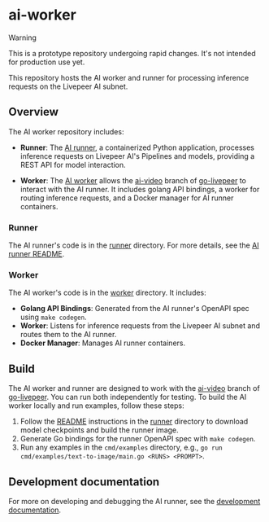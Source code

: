 # ai-worker

> [!WARNING]
> This is a prototype repository undergoing rapid changes. It's not intended for production use yet.

This repository hosts the AI worker and runner for processing inference requests on the Livepeer AI subnet.

## Overview

The AI worker repository includes:

- **Runner**: The [AI runner](https://github.com/livepeer/ai-worker/tree/main/runner), a containerized Python application, processes inference requests on Livepeer AI's Pipelines and models, providing a REST API for model interaction.

- **Worker**: The [AI worker](https://github.com/livepeer/ai-worker) allows the [ai-video](https://github.com/livepeer/go-livepeer/tree/ai-video) branch of [go-livepeer](https://github.com/livepeer/go-livepeer/tree/ai-video) to interact with the AI runner. It includes golang API bindings, a worker for routing inference requests, and a Docker manager for AI runner containers.

### Runner

The AI runner's code is in the [runner](https://github.com/livepeer/ai-worker/tree/main/runner) directory. For more details, see the [AI runner README](./runner/README.md).

### Worker

The AI worker's code is in the [worker](https://github.com/livepeer/ai-worker/tree/main/worker) directory. It includes:

- **Golang API Bindings**: Generated from the AI runner's OpenAPI spec using `make codegen`.
- **Worker**: Listens for inference requests from the Livepeer AI subnet and routes them to the AI runner.
- **Docker Manager**: Manages AI runner containers.

## Build

The AI worker and runner are designed to work with the [ai-video](https://github.com/livepeer/go-livepeer/tree/ai-video) branch of [go-livepeer](https://github.com/livepeer/go-livepeer/tree/ai-video). You can run both independently for testing. To build the AI worker locally and run examples, follow these steps:

1. Follow the [README](./runner/README.md) instructions in the [runner](./runner/README.md) directory to download model checkpoints and build the runner image.
2. Generate Go bindings for the runner OpenAPI spec with `make codegen`.
3. Run any examples in the `cmd/examples` directory, e.g., `go run cmd/examples/text-to-image/main.go <RUNS> <PROMPT>`.

## Development documentation

For more on developing and debugging the AI runner, see the [development documentation](./dev/README.md).

